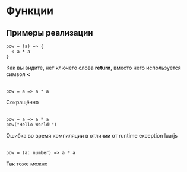 # Функции
## Примеры реализации
```
pow = (a) => {
  < a * a
}
```
Как  вы видите, нет ключего слова **return**, вместо него используется символ **<**
<br><br>
```
pow = a => a * a
```
Сокращённо
<br><br>
```
pow = a => a * a
pow("Hello World!")
```
Ошибка во время компиляции в отличии от runtime exception lua/js
<br><br>
```
pow = (a: number) => a * a
```
Так тоже можно
